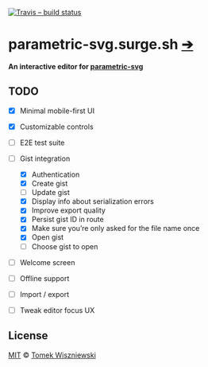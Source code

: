 [![Travis – build status
](https://img.shields.io/travis/parametric-svg/parametric-svg.surge.sh/master.svg?style=flat-square
)](https://travis-ci.org/parametric-svg/parametric-svg.surge.sh
)


# parametric-svg.surge.sh [➔](https://parametric-svg.surge.sh)

**An interactive editor for [parametric-svg](https://git.io/parametric-svg)**


## TODO

* [x] Minimal mobile-first UI
* [x] Customizable controls
* [ ] E2E test suite
* [ ] Gist integration
  * [x] Authentication
  * [x] Create gist
  * [ ] Update gist
  * [x] Display info about serialization errors
  * [x] Improve export quality
  * [x] Persist gist ID in route
  * [x] Make sure you’re only asked for the file name once
  * [x] Open gist
  * [ ] Choose gist to open
* [ ] Welcome screen
* [ ] Offline support
* [ ] Import / export
* [ ] Tweak editor focus UX


## License

[MIT](./License.md) © [Tomek Wiszniewski](https://github.com/tomekwi)
